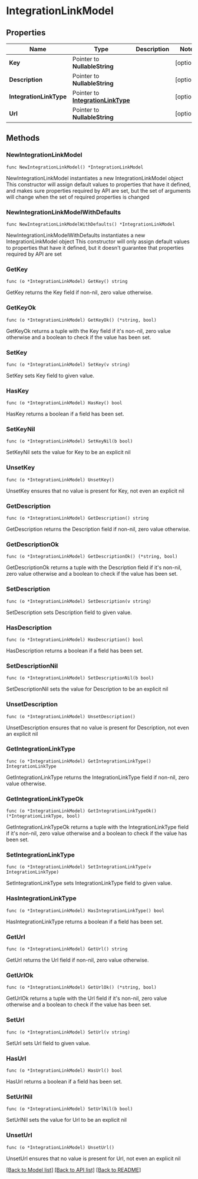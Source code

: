 # IntegrationLinkModel

## Properties

Name | Type | Description | Notes
------------ | ------------- | ------------- | -------------
**Key** | Pointer to **NullableString** |  | [optional] 
**Description** | Pointer to **NullableString** |  | [optional] 
**IntegrationLinkType** | Pointer to [**IntegrationLinkType**](IntegrationLinkType.md) |  | [optional] 
**Url** | Pointer to **NullableString** |  | [optional] 

## Methods

### NewIntegrationLinkModel

`func NewIntegrationLinkModel() *IntegrationLinkModel`

NewIntegrationLinkModel instantiates a new IntegrationLinkModel object
This constructor will assign default values to properties that have it defined,
and makes sure properties required by API are set, but the set of arguments
will change when the set of required properties is changed

### NewIntegrationLinkModelWithDefaults

`func NewIntegrationLinkModelWithDefaults() *IntegrationLinkModel`

NewIntegrationLinkModelWithDefaults instantiates a new IntegrationLinkModel object
This constructor will only assign default values to properties that have it defined,
but it doesn't guarantee that properties required by API are set

### GetKey

`func (o *IntegrationLinkModel) GetKey() string`

GetKey returns the Key field if non-nil, zero value otherwise.

### GetKeyOk

`func (o *IntegrationLinkModel) GetKeyOk() (*string, bool)`

GetKeyOk returns a tuple with the Key field if it's non-nil, zero value otherwise
and a boolean to check if the value has been set.

### SetKey

`func (o *IntegrationLinkModel) SetKey(v string)`

SetKey sets Key field to given value.

### HasKey

`func (o *IntegrationLinkModel) HasKey() bool`

HasKey returns a boolean if a field has been set.

### SetKeyNil

`func (o *IntegrationLinkModel) SetKeyNil(b bool)`

 SetKeyNil sets the value for Key to be an explicit nil

### UnsetKey
`func (o *IntegrationLinkModel) UnsetKey()`

UnsetKey ensures that no value is present for Key, not even an explicit nil
### GetDescription

`func (o *IntegrationLinkModel) GetDescription() string`

GetDescription returns the Description field if non-nil, zero value otherwise.

### GetDescriptionOk

`func (o *IntegrationLinkModel) GetDescriptionOk() (*string, bool)`

GetDescriptionOk returns a tuple with the Description field if it's non-nil, zero value otherwise
and a boolean to check if the value has been set.

### SetDescription

`func (o *IntegrationLinkModel) SetDescription(v string)`

SetDescription sets Description field to given value.

### HasDescription

`func (o *IntegrationLinkModel) HasDescription() bool`

HasDescription returns a boolean if a field has been set.

### SetDescriptionNil

`func (o *IntegrationLinkModel) SetDescriptionNil(b bool)`

 SetDescriptionNil sets the value for Description to be an explicit nil

### UnsetDescription
`func (o *IntegrationLinkModel) UnsetDescription()`

UnsetDescription ensures that no value is present for Description, not even an explicit nil
### GetIntegrationLinkType

`func (o *IntegrationLinkModel) GetIntegrationLinkType() IntegrationLinkType`

GetIntegrationLinkType returns the IntegrationLinkType field if non-nil, zero value otherwise.

### GetIntegrationLinkTypeOk

`func (o *IntegrationLinkModel) GetIntegrationLinkTypeOk() (*IntegrationLinkType, bool)`

GetIntegrationLinkTypeOk returns a tuple with the IntegrationLinkType field if it's non-nil, zero value otherwise
and a boolean to check if the value has been set.

### SetIntegrationLinkType

`func (o *IntegrationLinkModel) SetIntegrationLinkType(v IntegrationLinkType)`

SetIntegrationLinkType sets IntegrationLinkType field to given value.

### HasIntegrationLinkType

`func (o *IntegrationLinkModel) HasIntegrationLinkType() bool`

HasIntegrationLinkType returns a boolean if a field has been set.

### GetUrl

`func (o *IntegrationLinkModel) GetUrl() string`

GetUrl returns the Url field if non-nil, zero value otherwise.

### GetUrlOk

`func (o *IntegrationLinkModel) GetUrlOk() (*string, bool)`

GetUrlOk returns a tuple with the Url field if it's non-nil, zero value otherwise
and a boolean to check if the value has been set.

### SetUrl

`func (o *IntegrationLinkModel) SetUrl(v string)`

SetUrl sets Url field to given value.

### HasUrl

`func (o *IntegrationLinkModel) HasUrl() bool`

HasUrl returns a boolean if a field has been set.

### SetUrlNil

`func (o *IntegrationLinkModel) SetUrlNil(b bool)`

 SetUrlNil sets the value for Url to be an explicit nil

### UnsetUrl
`func (o *IntegrationLinkModel) UnsetUrl()`

UnsetUrl ensures that no value is present for Url, not even an explicit nil

[[Back to Model list]](../README.md#documentation-for-models) [[Back to API list]](../README.md#documentation-for-api-endpoints) [[Back to README]](../README.md)


